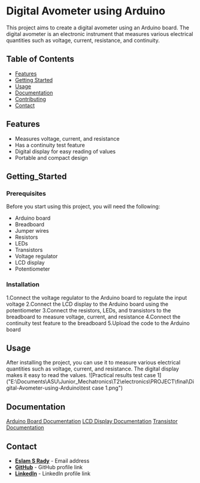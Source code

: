 # **Digital Avometer using Arduino**

This project aims to create a digital avometer using an Arduino board. The digital avometer is an electronic instrument that measures various electrical quantities such as voltage, current, resistance, and continuity.

## **Table of Contents**

- [Features](#Features)
- [Getting Started](#Getting_Started)
- [Usage](#usage)
- [Documentation](#documentation)
- [Contributing](#contributing)
- [Contact](#Contact)

## **Features**

- Measures voltage, current, and resistance
- Has a continuity test feature
- Digital display for easy reading of values
- Portable and compact design

## **Getting_Started**

### **Prerequisites**

Before you start using this project, you will need the following:

- Arduino board
- Breadboard
- Jumper wires
- Resistors
- LEDs
- Transistors
- Voltage regulator
- LCD display
- Potentiometer

### **Installation**

1.Connect the voltage regulator to the Arduino board to regulate the input voltage
2.Connect the LCD display to the Arduino board using the potentiometer
3.Connect the resistors, LEDs, and transistors to the breadboard to measure voltage, current, and resistance
4.Connect the continuity test feature to the breadboard
5.Upload the code to the Arduino board

## **Usage**

After installing the project, you can use it to measure various electrical quantities such as voltage, current, and resistance. The digital display makes it easy to read the values.
![Practical results test case 1]("E:\Documents\ASU\Junior_Mechatronics\T2\electronics\PROJECT\final\Digital-Avometer-using-Arduino\test case 1.png")
## **Documentation**

[Arduino Board Documentation](https://www.arduino.cc/en/Guide/Introduction)
[LCD Display Documentation](https://www.sparkfun.com/datasheets/LCD/HD44780.pdf)
[Transistor Documentation](https://www.onsemi.com/pdf/datasheet/tip120-d.pdf)


## **Contact**

- **[Eslam S Rady](mailto:Eselmtrawy@gmail.com)** - Email address
- **[GitHub](https://github.com/Esmtra)** - GitHub profile link
- **[LinkedIn](https://www.linkedin.com/in/eslam-mtra-1714201b7/)** - LinkedIn profile link
